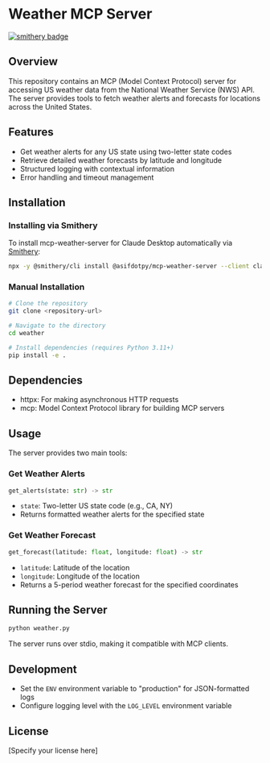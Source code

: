 # Weather MCP Server

[![smithery badge](https://smithery.ai/badge/@asifdotpy/mcp-weather-server)](https://smithery.ai/server/@asifdotpy/mcp-weather-server)

## Overview
This repository contains an MCP (Model Context Protocol) server for accessing US weather data from the National Weather Service (NWS) API. The server provides tools to fetch weather alerts and forecasts for locations across the United States.

## Features
- Get weather alerts for any US state using two-letter state codes
- Retrieve detailed weather forecasts by latitude and longitude
- Structured logging with contextual information
- Error handling and timeout management

## Installation

### Installing via Smithery

To install mcp-weather-server for Claude Desktop automatically via [Smithery](https://smithery.ai/server/@asifdotpy/mcp-weather-server):

```bash
npx -y @smithery/cli install @asifdotpy/mcp-weather-server --client claude
```

### Manual Installation
```bash
# Clone the repository
git clone <repository-url>

# Navigate to the directory
cd weather

# Install dependencies (requires Python 3.11+)
pip install -e .
```

## Dependencies
- httpx: For making asynchronous HTTP requests
- mcp: Model Context Protocol library for building MCP servers

## Usage
The server provides two main tools:

### Get Weather Alerts
```python
get_alerts(state: str) -> str
```
- `state`: Two-letter US state code (e.g., CA, NY)
- Returns formatted weather alerts for the specified state

### Get Weather Forecast
```python
get_forecast(latitude: float, longitude: float) -> str
```
- `latitude`: Latitude of the location
- `longitude`: Longitude of the location
- Returns a 5-period weather forecast for the specified coordinates

## Running the Server
```bash
python weather.py
```

The server runs over stdio, making it compatible with MCP clients.

## Development
- Set the `ENV` environment variable to "production" for JSON-formatted logs
- Configure logging level with the `LOG_LEVEL` environment variable

## License
[Specify your license here]
